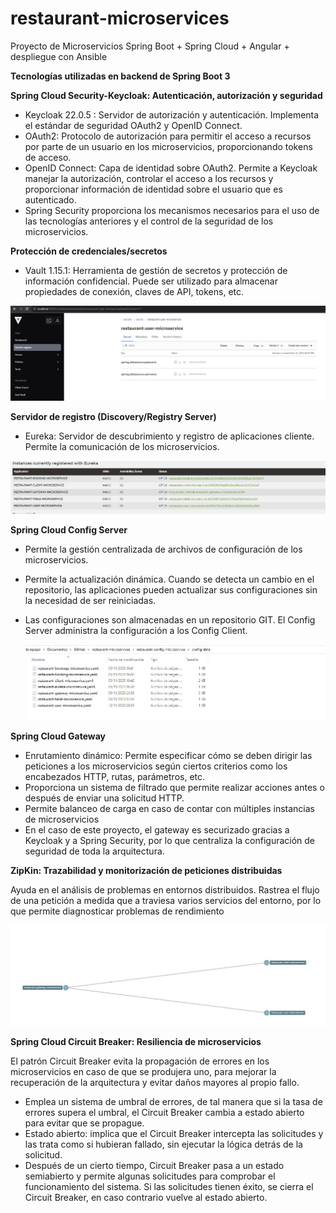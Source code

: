 # restaurant-microservices
Proyecto de Microservicios Spring Boot + Spring Cloud + Angular + despliegue con Ansible

**Tecnologías utilizadas en backend de Spring Boot 3**

**Spring Cloud Security-Keycloak: Autenticación, autorización y seguridad**

- Keycloak 22.0.5 : Servidor de autorización y autenticación. Implementa el estándar de seguridad OAuth2 y OpenID Connect.
- OAuth2: Protocolo de autorización para permitir el acceso a recursos por parte de un usuario en los microservicios, proporcionando tokens de acceso.
- OpenID Connect: Capa de identidad sobre OAuth2. Permite a Keycloak manejar la autorización, controlar el acceso a los recursos y proporcionar información de identidad sobre el usuario que es autenticado.
- Spring Security proporciona los mecanismos necesarios para el uso de las tecnologías anteriores y el control de la seguridad de los microservicios.

**Protección de credenciales/secretos**

- Vault 1.15.1: Herramienta de gestión de secretos y protección de información confidencial. Puede ser utilizado para almacenar propiedades de conexión, claves de API, tokens, etc.

![](/images/vault_ejemplo.JPG)

**Servidor de registro  (Discovery/Registry Server)**

- Eureka: Servidor de descubrimiento y registro de aplicaciones cliente. Permite la comunicación de los microservicios.

![](/images/eureka_ejemplo.JPG)

**Spring Cloud Config Server**

- Permite la gestión centralizada de archivos de configuración de los microservicios.

- Permite la actualización dinámica. Cuando se detecta un cambio en el repositorio, las aplicaciones pueden actualizar sus configuraciones sin la necesidad de ser reiniciadas.

- Las configuraciones son almacenadas en un repositorio GIT. El Config Server administra la configuración a los Config Client.

  ![](/images/configuraciones.JPG)

**Spring Cloud Gateway**

- Enrutamiento dinámico: Permite especificar cómo se deben dirigir las peticiones a los microservicios según ciertos criterios como los encabezados HTTP, rutas, parámetros, etc.
- Proporciona un sistema de filtrado que permite realizar acciones antes o después de enviar una solicitud HTTP.
- Permite balanceo de carga en caso de contar con múltiples instancias de microservicios
- En el caso de este proyecto, el gateway es securizado gracias a Keycloak y a Spring Security, por lo que centraliza la configuración de seguridad de toda la arquitectura.

**ZipKin: Trazabilidad y monitorización de peticiones distribuidas**

Ayuda en el análisis de problemas en entornos distribuidos. Rastrea el flujo de una petición a medida que a traviesa varios servicios del entorno, por lo que permite diagnosticar problemas de rendimiento

![](/images/zipkin_ejemplo.JPG)

**Spring Cloud Circuit Breaker: Resiliencia de microservicios**

El patrón Circuit Breaker evita la propagación de errores en los microservicios en caso de que se produjera uno, para mejorar la recuperación de la arquitectura y evitar daños mayores al propio fallo.

- Emplea un sistema de umbral de errores, de tal manera que si la tasa de errores supera el umbral, el Circuit Breaker cambia a estado abierto para evitar que se propague.
- Estado abierto: implica que el Circuit Breaker intercepta las solicitudes y las trata como si hubieran fallado, sin ejecutar la lógica detrás de la solicitud.
- Después de un cierto tiempo, Circuit Breaker pasa a un estado semiabierto y permite algunas solicitudes para comprobar el funcionamiento del sistema. Si las solicitudes tienen éxito, se cierra el Circuit Breaker, en caso contrario vuelve al estado abierto.
